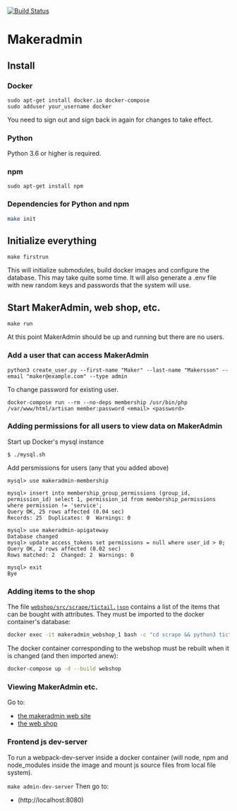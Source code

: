 [![Build Status](https://travis-ci.org/makerspace/makeradmin.svg?branch=master)](https://travis-ci.org/makerspace/makeradmin)
# Makeradmin

## Install 

### Docker
```
sudo apt-get install docker.io docker-compose
sudo adduser your_username docker
```
You need to sign out and sign back in again for changes to take effect. 

### Python
Python 3.6 or higher is required.

### npm
```
sudo apt-get install npm
```

### Dependencies for Python and npm
```bash
make init
```

## Initialize everything
```
make firstrun
```

This will initialize submodules, build docker images and configure the database. This may take quite some time.
It will also generate a .env file with new random keys and passwords that the system will use.

## Start MakerAdmin, web shop, etc.
```
make run
```

At this point MakerAdmin should be up and running but there are no users.

### Add a user that can access MakerAdmin
```
python3 create_user.py --first-name "Maker" --last-name "Makersson" --email "maker@example.com" --type admin
```

To change password for existing user.
```
docker-compose run --rm --no-deps membership /usr/bin/php /var/www/html/artisan member:password <email> <password>
```

### Adding permissions for all users to view data on MakerAdmin
Start up Docker's mysql instance

```
$ ./mysql.sh
```

Add persmissions for users (any that you added above)
```
mysql> use makeradmin-membership

mysql> insert into membership_group_permissions (group_id, permission_id) select 1, permission_id from membership_permissions where permission != 'service';
Query OK, 25 rows affected (0.04 sec)
Records: 25  Duplicates: 0  Warnings: 0

mysql> use makeradmin-apigateway
Database changed
mysql> update access_tokens set permissions = null where user_id > 0;
Query OK, 2 rows affected (0.02 sec)
Rows matched: 2  Changed: 2  Warnings: 0

mysql> exit
Bye
```

### Adding items to the shop
The file [`webshop/src/scrape/tictail.json`](./webshop/src/scrape/tictail.json) contains a list of the items that can be bought with attributes. They must be imported to the docker container's database:
```bash
docker exec -it makeradmin_webshop_1 bash -c "cd scrape && python3 tictail2db.py"
```

The docker container corresponding to the webshop must be rebuilt when it is changed (and then imported anew):
```bash
docker-compose up -d --build webshop
```

### Viewing MakerAdmin etc.
Go to:
* [the makeradmin web site](http://localhost:8009)
* [the web shop](http://localhost:8010/shop)

### Frontend js dev-server
To run a webpack-dev-server inside a docker container (will node, npm
and node_modules inside the image and mount js source files from local
file system).

```make admin-dev-server```
Then go to:
* (http://localhost:8080)

